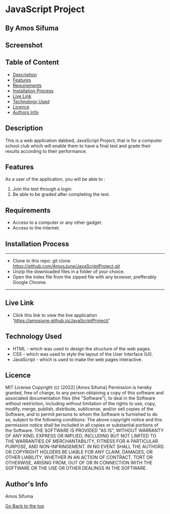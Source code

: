 # JavaScript Project
 ## By Amos Sifuma
## Screenshot 
## Table of Content   
 - [Description](#description)
 - [Features](#features)
 - [Requirements](#requirements)
 - [Installation Process](#installation-Process)
 - [Live Link](#Live-Link)
 - [Technology  Used](#technology-Used)
 - [Licence](#licence)
 - [Authors Info](#Authors-Info)

 ## Description
This is a web application dabbed, JavaScript Project, that is for a computer school club which will enable them to have a final test and grade their results according to their performance. 

## Features
As a user of the application, you will be able to :
1. Join the test through a login.
2. Be able to be graded after completing the test.

## Requirements
 * Access to  a computer or any other gadget.
 * Access to the internet.

 ## Installation Process
  *******************************************
* Clone to this repo: git clone https://github.com/AmosJune/JavaScriptProject.git
* Unzip the downloaded files in a folder of your choice.
* Open the index file from the zipped file with any browser, prefferably Google Chrome.
 *******************************

## Live Link
- Click this link to view the live application 'https://amosjune.github.io/JavaScriptProject/'

## Technology  Used
* HTML - which was used to design the structure of the web pages.
* CSS - which was used to style the layout of the User Interface (UI).
* JavaScript - which is used to make the web pages interactive.

## Licence
MIT License
Copyright (c) [2022] [Amos Sifuma]
Permission is hereby granted, free of charge, to any person obtaining a copy of this software and associated documentation files (the "Software"), to deal in the Software without restriction, including without limitation of the rights to use, copy, modify, merge, publish, distribute, sublicense, and/or sell
copies of the Software, and to permit persons to whom the Software is
furnished to do so, subject to the following conditions:
The above copyright notice and this permission notice shall be included in all
copies or substantial portions of the Software.
THE SOFTWARE IS PROVIDED "AS IS", WITHOUT WARRANTY OF ANY KIND, EXPRESS OR
IMPLIED, INCLUDING BUT NOT LIMITED TO THE WARRANTIES OF MERCHANTABILITY, FITNESS FOR A PARTICULAR PURPOSE, AND NON-INFRINGEMENT. IN NO EVENT SHALL THE AUTHORS OR COPYRIGHT HOLDERS BE LIABLE FOR ANY CLAIM, DAMAGES, OR OTHER LIABILITY, WHETHER IN AN ACTION OF CONTRACT, TORT OR OTHERWISE, ARISING FROM,
OUT OF OR IN CONNECTION WITH THE SOFTWARE OR THE USE OR OTHER DEALINGS IN THE SOFTWARE. 

## Author's Info
Amos Sifuma


[Go Back to the top](#JavaScript-Project)


